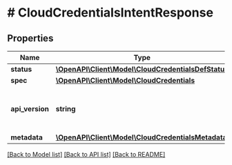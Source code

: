 # # CloudCredentialsIntentResponse

## Properties

Name | Type | Description | Notes
------------ | ------------- | ------------- | -------------
**status** | [**\OpenAPI\Client\Model\CloudCredentialsDefStatus**](CloudCredentialsDefStatus.md) |  | [optional]
**spec** | [**\OpenAPI\Client\Model\CloudCredentials**](CloudCredentials.md) |  | [optional]
**api_version** | **string** | API Version of the Nutanix v3 API framework. | [default to '3.1.0']
**metadata** | [**\OpenAPI\Client\Model\CloudCredentialsMetadata**](CloudCredentialsMetadata.md) |  |

[[Back to Model list]](../../README.md#models) [[Back to API list]](../../README.md#endpoints) [[Back to README]](../../README.md)
